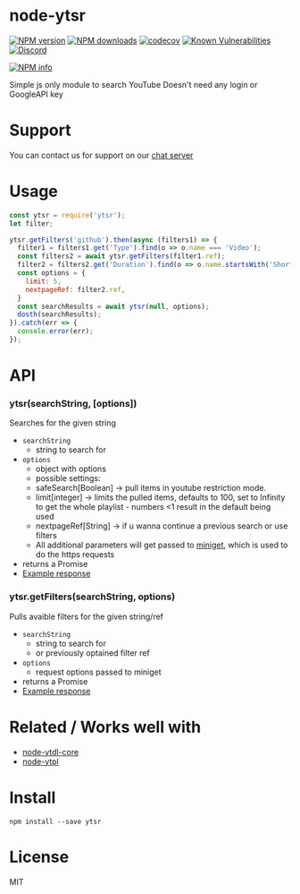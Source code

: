# node-ytsr
[![NPM version](https://img.shields.io/npm/v/ytsr.svg?maxAge=3600)](https://www.npmjs.com/package/ytsr)
[![NPM downloads](https://img.shields.io/npm/dt/ytsr.svg?maxAge=3600)](https://www.npmjs.com/package/ytsr)
[![codecov](https://codecov.io/gh/timeforaninja/node-ytsr/branch/master/graph/badge.svg)](https://codecov.io/gh/timeforaninja/node-ytsr)
[![Known Vulnerabilities](https://snyk.io/test/github/timeforaninja/node-ytsr/badge.svg)](https://snyk.io/test/github/timeforaninja/node-ytsr)
[![Discord](https://img.shields.io/discord/484464227067887645.svg)](https://discord.gg/V3vSCs7)

[![NPM info](https://nodei.co/npm/ytsr.png?downloads=true&stars=true)](https://nodei.co/npm/ytsr/)

Simple js only module to search YouTube
Doesn't need any login or GoogleAPI key

# Support
You can contact us for support on our [chat server](https://discord.gg/V3vSCs7)

# Usage

```js
const ytsr = require('ytsr');
let filter;

ytsr.getFilters('github').then(async (filters1) => {
  filter1 = filters1.get('Type').find(o => o.name === 'Video');
  const filters2 = await ytsr.getFilters(filter1.ref);
  filter2 = filters2.get('Duration').find(o => o.name.startsWith('Short'));
  const options = {
    limit: 5,
    nextpageRef: filter2.ref,
  }
  const searchResults = await ytsr(null, options);
  dosth(searchResults);
}).catch(err => {
  console.error(err);
});
```


# API
### ytsr(searchString, [options])

Searches for the given string

* `searchString`
    * string to search for
* `options`
    * object with options
    * possible settings:
    * safeSearch[Boolean] -> pull items in youtube restriction mode.
    * limit[integer] -> limits the pulled items, defaults to 100, set to Infinity to get the whole playlist - numbers <1 result in the default being used
    * nextpageRef[String] -> if u wanna continue a previous search or use filters
    * All additional parameters will get passed to [miniget](https://github.com/fent/node-miniget), which is used to do the https requests
* returns a Promise
* [Example response](https://github.com/timeforaninja/node-ytsr/blob/master/example/example_search_output)


### ytsr.getFilters(searchString, options)

Pulls avaible filters for the given string/ref

* `searchString`
    * string to search for
    * or previously optained filter ref
* `options`
    * request options passed to miniget
* returns a Promise
* [Example response](https://github.com/timeforaninja/node-ytsr/blob/master/example/example_filters_output)


# Related / Works well with

* [node-ytdl-core](https://github.com/fent/node-ytdl-core)
* [node-ytpl](https://github.com/TimeForANinja/node-ytpl)


# Install

    npm install --save ytsr


# License
MIT
